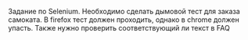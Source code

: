 Задание по Selenium. 
Необходимо сделать дымовой тест для заказа самоката. В firefox тест должен проходить, однако в chrome должен упасть.
Также нужно проверить соответствующий ли текст в FAQ
